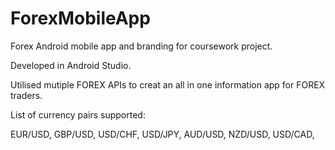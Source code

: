 # ForexMobileApp
Forex Android mobile app and branding for coursework project.

Developed in Android Studio.

Utilised mutiple FOREX APIs to creat an all in one information app for FOREX traders.

List of currency pairs supported:

  EUR/USD,
  GBP/USD,
  USD/CHF, 
  USD/JPY, 
  AUD/USD, 
  NZD/USD,
  USD/CAD, 
